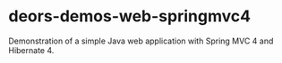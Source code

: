 # deors-demos-web-springmvc4

Demonstration of a simple Java web application with Spring MVC 4 and Hibernate 4.
